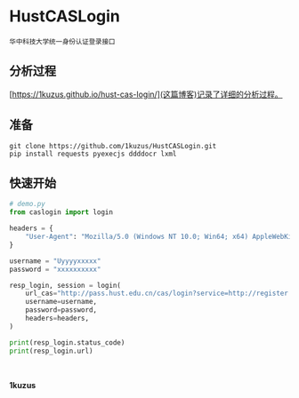 # HustCASLogin
`华中科技大学统一身份认证登录接口`

## 分析过程
[https://1kuzus.github.io/hust-cas-login/](这篇博客)记录了详细的分析过程。

## 准备
```
git clone https://github.com/1kuzus/HustCASLogin.git
pip install requests pyexecjs ddddocr lxml
```

## 快速开始
```python
# demo.py
from caslogin import login

headers = {
    "User-Agent": "Mozilla/5.0 (Windows NT 10.0; Win64; x64) AppleWebKit/537.36 (KHTML, like Gecko) Chrome/118.0.0.0 Safari/537.36",
}

username = "Uyyyyxxxxx"
password = "xxxxxxxxxx"

resp_login, session = login(
    url_cas="http://pass.hust.edu.cn/cas/login?service=http://register.hust.edu.cn/caslogin",
    username=username,
    password=password,
    headers=headers,
)

print(resp_login.status_code)
print(resp_login.url)
```

<br/>

**1kuzus**
